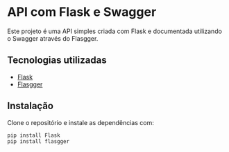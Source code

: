 # API com Flask e Swagger

Este projeto é uma API simples criada com Flask e documentada utilizando o Swagger através do Flasgger.

## Tecnologias utilizadas

- [Flask](https://flask.palletsprojects.com/)
- [Flasgger](https://github.com/flasgger/flasgger)

## Instalação

Clone o repositório e instale as dependências com:

```bash
pip install Flask
pip install flasgger
